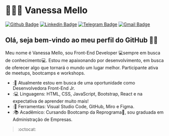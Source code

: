# 👩🏾‍💻 Vanessa Mello

[![Github Badge](https://img.shields.io/badge/-Github-000?style=flat-square&logo=Github&logoColor=white&link=https://github.com/nessa-mello)](https://github.com/nessa-mello)
[![Linkedin Badge](https://img.shields.io/badge/-LinkedIn-blue?style=flat-square&logo=Linkedin&logoColor=white&link=https://www.linkedin.com/in/vanessamello5/)](https://www.linkedin.com/in/vanessamello5/)
[![Telegram Badge](https://img.shields.io/badge/-Telegram-1ca0f1?style=flat-square&labelColor=1ca0f1&logo=telegram&logoColor=white&link=https://t.me/NessaMello5)](https://t.me/NessaMello5)
[![Gmail Badge](https://img.shields.io/badge/-Gmail-c14438?style=flat-square&logo=Gmail&logoColor=white&link=mailto:nessa.mello@gmail.com)](mailto:nessa.mello@gmail.com)

## Olá, seja bem-vindo ao meu perfil do GitHub 👋🏾

Meu nome é Vanessa Mello, sou Front-End Developer 💻sempre em busca de conhecimento💻. Estou me apaixonando por desenvolvimento, em busca de oferecer algo que tornará o mundo um lugar melhor. Participante ativa de meetups, bootcamps e workshops.

- :💼 Atualmente estou em busca de uma oportunidade como Desenvolvedora Front-End Jr.
- :💻 Linguagens: HTML, CSS, JavaScript, Bootstrap, React e na expectativa de aprender muito mais!
- :🎨 Ferramentas: Visual Studio Code, GitHub, Miro e Figma.
- :📚 Acadêmico: Cursando Bootcamp da Reprograma💜, sou graduada em Administração de Empresas.
> :octocat: 
